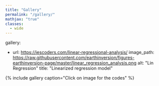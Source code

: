 ```yaml
---
title: "Gallery"
permalink: "/gallery/"
mathjax: "true"
classes:
  - wide
---
```


gallery:
  - url: https://iescoders.com/linear-regressional-analysis/
    image_path: https://raw.githubusercontent.com/earthinversion/figures-earthinversion-page/master/linear_regression_analysis.png
    alt: "Lin Regression"
    title: "Linearized regression model"


{% include gallery caption="Click on image for the codes" %}
